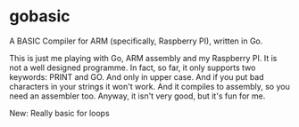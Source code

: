 gobasic
=======

A BASIC Compiler for ARM (specifically, Raspberry PI), written in Go.

This is just me playing with Go, ARM assembly and my Raspberry PI. It is not
a well designed programme. In fact, so far, it only supports two keywords:
PRINT and GO. And only in upper case. And if you put bad characters in your
strings it won't work. And it compiles to assembly, so you need an assembler too. 
Anyway, it isn't very good, but it's fun for me.

New:
Really basic for loops
